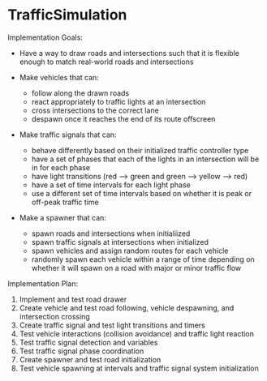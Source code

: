 # TrafficSimulation

Implementation Goals:
  - Have a way to draw roads and intersections such that it is flexible enough to match real-world roads and intersections

  - Make vehicles that can:
    + follow along the drawn roads
    + react appropriately to traffic lights at an intersection
    + cross intersections to the correct lane
    + despawn once it reaches the end of its route offscreen

  - Make traffic signals that can:
    + behave differently based on their initialized traffic controller type
    + have a set of phases that each of the lights in an intersection will be in for each phase
    + have light transitions (red --> green and green --> yellow --> red)
    + have a set of time intervals for each light phase
    + use a different set of time intervals based on whether it is peak or off-peak traffic time
   
  - Make a spawner that can:
    + spawn roads and intersections when initialiized
    + spawn traffic signals at intersections when initialized
    + spawn vehicles and assign random routes for each vehicle
    + randomly spawn each vehicle within a range of time depending on whether it will spawn on a road with major or minor traffic flow
    
Implementation Plan:
  1. Implement and test road drawer
  2. Create vehicle and test road following, vehicle despawning, and intersection crossing
  3. Create traffic signal and test light transitions and timers
  4. Test vehicle interactions (collision avoidance) and traffic light reaction
  5. Test traffic signal detection and variables
  6. Test traffic signal phase coordination
  7. Create spawner and test road initialization
  8. Test vehicle spawning at intervals and traffic signal system initialization

